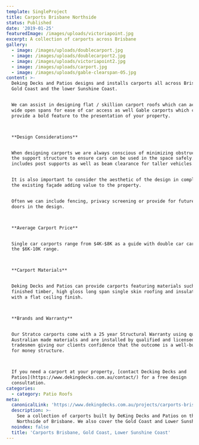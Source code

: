 ```yaml
---
template: SingleProject
title: Carports Brisbane Northside
status: Published
date: '2019-01-25'
featuredImage: /images/uploads/victoriapoint.jpg
excerpt: A collection of carports across Brisbane
gallery:
  - image: /images/uploads/doublecarport.jpg
  - image: /images/uploads/doublecarport2.jpg
  - image: /images/uploads/victoriapoint2.jpg
  - image: /images/uploads/carport.jpg
  - image: /images/uploads/gable-clearspan-05.jpg
content: >-
  Deking Decks and Patios designs and installs carports all across Brisbane, the
  Gold Coast and the lower Sunshine Coast. 


  We can assist in designing flat / skillion carport roofs which can achieve
  wide open spans for ease of car access as well Gable carports which can
  provide a bold feature to the presentation of your property.



  **Design Considerations**


  When designing carports we are always conscious of minimizing obstructions in
  the support structure to ensure cars can be used in the space safely. This
  includes post supports as well as beam clearance for taller vehicles. 


  It is also important to consider the aesthetic of the design in complementing
  the existing façade adding value to the property.


  Often we can include fencing, privacy screening or provide for future roller
  doors in the design.



  **Average Carport Price**


  Single car carports range from $4K-$8K as a guide with double car carports in
  the $6K-10K range.



  **Carport Materials**


  Deking Decks and Patios can provide carports featuring materials such as
  finished timber, high gloss long span single skin roofing and insulated panels
  with a flat ceiling finish.



  **Brands and Warranty**


  Our Stratco carports come with a 25 year Structural Warranty using quality
  Australian made materials and are installed by qualified and licensed
  tradesmen giving our clients confidence that the outcome is a well-built value
  for money structure.



  If you need a carport at your property, [contact Decking Decks and
  Patios](https://www.dekingdecks.com.au/contact/) for a free design
  consultation.
categories:
  - category: Patio Roofs
meta:
  canonicalLink: 'https://www.dekingdecks.com.au/projects/carports-brisbane-northside/'
  description: >-
    See a collection of carports built by DeKing Decks and Patios on the
    Northside of Brisbane. We also cover the Gold Coast and Lower Sunshine Coast
  noindex: false
  title: 'Carports Brisbane, Gold Coast, Lower Sunshine Coast'
---
```


